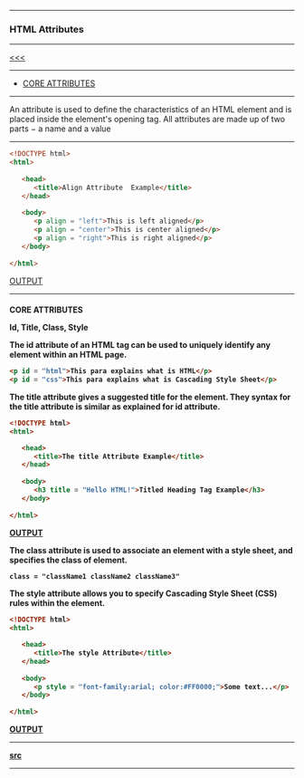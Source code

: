 
---

### HTML Attributes

---

[<<<]()

---

* <a href="01">CORE ATTRIBUTES</a>

---

An attribute is used to define the characteristics of an HTML element and is placed inside the element's opening tag. All attributes are 
made up of two parts − a name and a value

---

```html
<!DOCTYPE html> 
<html>
 
   <head> 
      <title>Align Attribute  Example</title> 
   </head>
	
   <body> 
      <p align = "left">This is left aligned</p> 
      <p align = "center">This is center aligned</p> 
      <p align = "right">This is right aligned</p> 
   </body>
	
</html>
```

[OUTPUT](http://htmlpreview.github.io/?https://github.com/ttltrk/WEB/blob/master/BHM/05/05_01.HTML)

---

<h4 id="01">CORE ATTRIBUTES</a>

Id, Title, Class, Style

The id attribute of an HTML tag can be used to uniquely identify any element within an HTML page.

```html
<p id = "html">This para explains what is HTML</p>
<p id = "css">This para explains what is Cascading Style Sheet</p>
```

The title attribute gives a suggested title for the element. They syntax for the title attribute is similar as explained for id 
attribute.

```html
<!DOCTYPE html>
<html>

   <head>
      <title>The title Attribute Example</title>
   </head>
	
   <body>
      <h3 title = "Hello HTML!">Titled Heading Tag Example</h3>
   </body>
	
</html>
```

[OUTPUT](http://htmlpreview.github.io/?https://github.com/ttltrk/WEB/blob/master/BHM/05/05_02.HTML)

The class attribute is used to associate an element with a style sheet, and specifies the class of element.

```html
class = "className1 className2 className3"
```

The style attribute allows you to specify Cascading Style Sheet (CSS) rules within the element.

```html
<!DOCTYPE html>
<html>

   <head>
      <title>The style Attribute</title>
   </head>
	
   <body>
      <p style = "font-family:arial; color:#FF0000;">Some text...</p>
   </body>
	
</html>
```

[OUTPUT](http://htmlpreview.github.io/?https://github.com/ttltrk/WEB/blob/master/BHM/05/05_03.HTML)

---

[src](https://github.com/ttltrk/WEB/blob/master/BHM/BHM.MD)

---
